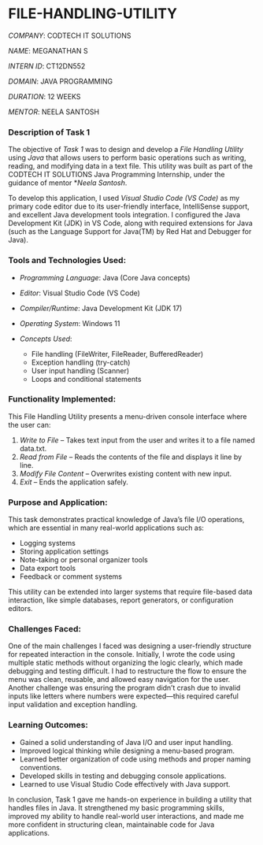# FILE-HANDLING-UTILITY

*COMPANY*: CODTECH IT SOLUTIONS

*NAME*: MEGANATHAN S

*INTERN ID*: CT12DN552

*DOMAIN*: JAVA PROGRAMMING

*DURATION*: 12 WEEKS

*MENTOR*: NEELA SANTOSH

### Description of Task 1

The objective of *Task 1* was to design and develop a *File Handling Utility* using *Java* that allows users to perform basic operations such as writing, reading, and modifying data in a text file. This utility was built as part of the CODTECH IT SOLUTIONS Java Programming Internship, under the guidance of mentor **Neela Santosh*.

To develop this application, I used *Visual Studio Code (VS Code)* as my primary code editor due to its user-friendly interface, IntelliSense support, and excellent Java development tools integration. I configured the Java Development Kit (JDK) in VS Code, along with required extensions for Java (such as the Language Support for Java(TM) by Red Hat and Debugger for Java).

### Tools and Technologies Used:

* *Programming Language*: Java (Core Java concepts)
* *Editor*: Visual Studio Code (VS Code)
* *Compiler/Runtime*: Java Development Kit (JDK 17)
* *Operating System*: Windows 11
* *Concepts Used*:

  * File handling (FileWriter, FileReader, BufferedReader)
  * Exception handling (try-catch)
  * User input handling (Scanner)
  * Loops and conditional statements

### Functionality Implemented:

This File Handling Utility presents a menu-driven console interface where the user can:

1. *Write to File* – Takes text input from the user and writes it to a file named data.txt.
2. *Read from File* – Reads the contents of the file and displays it line by line.
3. *Modify File Content* – Overwrites existing content with new input.
4. *Exit* – Ends the application safely.

### Purpose and Application:

This task demonstrates practical knowledge of Java’s file I/O operations, which are essential in many real-world applications such as:

* Logging systems
* Storing application settings
* Note-taking or personal organizer tools
* Data export tools
* Feedback or comment systems

This utility can be extended into larger systems that require file-based data interaction, like simple databases, report generators, or configuration editors.

### Challenges Faced:

One of the main challenges I faced was designing a user-friendly structure for repeated interaction in the console. Initially, I wrote the code using multiple static methods without organizing the logic clearly, which made debugging and testing difficult. I had to restructure the flow to ensure the menu was clean, reusable, and allowed easy navigation for the user. Another challenge was ensuring the program didn’t crash due to invalid inputs like letters where numbers were expected—this required careful input validation and exception handling.

### Learning Outcomes:

* Gained a solid understanding of Java I/O and user input handling.
* Improved logical thinking while designing a menu-based program.
* Learned better organization of code using methods and proper naming conventions.
* Developed skills in testing and debugging console applications.
* Learned to use Visual Studio Code effectively with Java support.

In conclusion, Task 1 gave me hands-on experience in building a utility that handles files in Java. It strengthened my basic programming skills, improved my ability to handle real-world user interactions, and made me more confident in structuring clean, maintainable code for Java applications.
